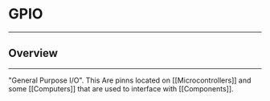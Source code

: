 # GPIO
___
## Overview
---
"General Purpose I/O". This Are pinns located on [[Microcontrollers]] and some [[Computers]] that are used to interface with [[Components]]. 